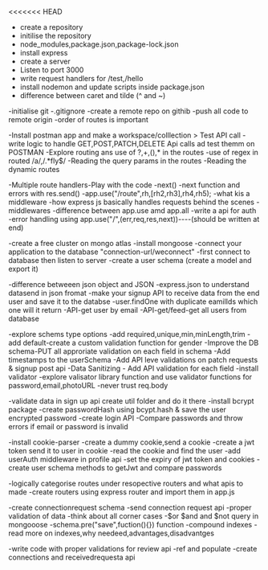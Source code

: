 <<<<<<< HEAD
- create a repository
- initilise the repository
- node_modules,package.json,package-lock.json
- install express
- create a server
- Listen to port 3000
- write request handlers for /test,/hello
- install nodemon and update scripts inside package.json 
- difference between caret and tilde (^ and ~)


-initialise git 
-.gitignore
-create a remote repo on githib
-push all code to remote origin
-order of routes is important


-Install postman app and make a workspace/colllection   >   Test API call
-write logic to handle GET,POST,PATCH,DELETE Api calls ad test themm on POSTMAN
-Explore routing ans use of ?,+,(),* in the routes
-use of regex in routed /a/,/.*fly$/
-Reading the query params in the routes
-Reading the dynamic routes

-Multiple route handlers-Play with the code
-next()
-next function and errors with res.send()
-app.use("/route",rh,[rh2,rh3],rh4,rh5);
-what kis a middleware
-how express js basically handles requests behind the scenes
-middlewares
-difference between app.use amd app.all
-write a api for auth
-error handling using app.use("/",(err,req,res,next))----(should be written at end)


-create a free cluster on mongo atlas 
-install mongoose
-connect your application to the database   "connection-url/weconnect"
-first connect to database then listen to server
-create a user schema (create a model and export it)


-difference betweeen json object and JSON
-express.json to understand datasend in json fromat
-make your signup API to receive data from the end user and save it to the databse
-user.findOne with duplicate eamilIds which one will it return
-API-get user by email
-API-get/feed-get all users from database


-explore schems type options
-add required,unique,min,minLength,trim
-add default-create a custom validation function for gender
-Improve the DB schema-PUT all approriate validation on each field in schema
-Add timestamps to the userSchema
-Add API leve validations on patch requests & signup post api
-Data Sanitizing - Add API validation for each field
-install validator
-explore valisator library function and use validator functions for password,email,photoURL
-never trust req.body

-validate data in sign up api create util folder and do it there 
-install bcrypt package
-create passwordHash using bcypt.hash & save the user encrypted password
-create login API
-Compare passwords and throw errors if email or password is invalid

-install cookie-parser
-create a dummy cookie,send a cookie 
-create a jwt token send it to user in cookie
-read the cookie and find the user
-add userAuth middleware in profile api 
-set the expiry of jwt token and cookies
-create user schema methods to getJwt and compare passwords


-logically categorise routes under resopective routers and what apis to made
-create routers using express router and import them in app.js


-create connectionrequest schema
-send connection request api
-proper validation of data
-think about all corner cases
-$or $and  and $not  query in mongooose
-schema.pre("save",fuction(){}) function
-compound indexes
-read more on indexes,why needeed,advantages,disadvantges

-write code with proper validations for review api
-ref and populate
-create connections and receivedrequesta api